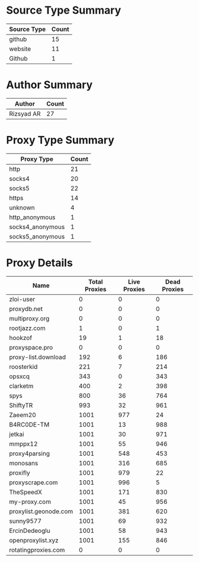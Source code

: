 # Source Type Summary

| Source Type | Count |
|-------------|-------|
| github | 15 |
| website | 11 |
| Github | 1 |


# Author Summary

| Author | Count |
|--------|-------|
| Rizsyad AR | 27 |


# Proxy Type Summary

| Proxy Type | Count |
|------------|-------|
| http | 21 |
| socks4 | 20 |
| socks5 | 22 |
| https | 14 |
| unknown | 4 |
| http_anonymous | 1 |
| socks4_anonymous | 1 |
| socks5_anonymous | 1 |


# Proxy Details

| Name | Total Proxies | Live Proxies | Dead Proxies |
|------|---------------|--------------|---------------|
| zloi-user | 0 | 0 | 0 |
| proxydb.net | 0 | 0 | 0 |
| multiproxy.org | 0 | 0 | 0 |
| rootjazz.com | 1 | 0 | 1 |
| hookzof | 19 | 1 | 18 |
| proxyspace.pro | 0 | 0 | 0 |
| proxy-list.download | 192 | 6 | 186 |
| roosterkid | 221 | 7 | 214 |
| opsxcq | 343 | 0 | 343 |
| clarketm | 400 | 2 | 398 |
| spys | 800 | 36 | 764 |
| ShiftyTR | 993 | 32 | 961 |
| Zaeem20 | 1001 | 977 | 24 |
| B4RC0DE-TM | 1001 | 13 | 988 |
| jetkai | 1001 | 30 | 971 |
| mmppx12 | 1001 | 55 | 946 |
| proxy4parsing | 1001 | 548 | 453 |
| monosans | 1001 | 316 | 685 |
| proxifly | 1001 | 979 | 22 |
| proxyscrape.com | 1001 | 996 | 5 |
| TheSpeedX | 1001 | 171 | 830 |
| my-proxy.com | 1001 | 45 | 956 |
| proxylist.geonode.com | 1001 | 381 | 620 |
| sunny9577 | 1001 | 69 | 932 |
| ErcinDedeoglu | 1001 | 58 | 943 |
| openproxylist.xyz | 1001 | 155 | 846 |
| rotatingproxies.com | 0 | 0 | 0 |
